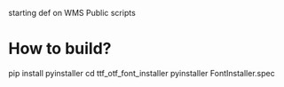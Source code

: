 starting def on WMS Public scripts


# **How to build?**
pip install pyinstaller 
cd ttf_otf_font_installer 
pyinstaller FontInstaller.spec
